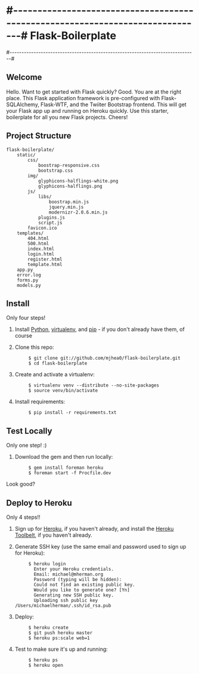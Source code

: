 #------------------------------------------------------------------------------#
Flask-Boilerplate
=================
#------------------------------------------------------------------------------#

Welcome
-------
Hello. Want to get started with Flask quickly? Good. You are at the right place. This Flask application framework is pre-configured with Flask-SQLAlchemy, Flask-WTF, and the Twiiter Bootstrap frontend. This will get your Flask app up and running on Heroku quickly. Use this starter, boilerplate for all you new Flask projects. Cheers!

Project Structure
--------

    flask-boilerplate/
        static/
            css/
                boostrap-responsive.css
                bootstrap.css
            img/
                glyphicons-halflings-white.png
                glyphicons-halflings.png
            js/
                libs/
                    boostrap.min.js
                    jquery.min.js
                    modernizr-2.0.6.min.js
                plugins.js
                script.js
            favicon.ico
        templates/
            404.html
            500.html
            index.html
            login.html
            register.html
            template.html           
        app.py
        error.log
        forms.py
        models.py

Install
------

Only four steps!

1. Install [Python](http://install.python-guide.org/), [virtualenv](http://install.python-guide.org/), and [pip](http://install.python-guide.org/) - if you don't already have them, of course
1. Clone this repo: 

            $ git clone git://github.com/mjhea0/flask-boilerplate.git
            $ cd flask-boilerplate

1. Create and activate a virtualenv:
        
            $ virtualenv venv --distribute --no-site-packages
            $ source venv/bin/activate
        
1. Install requirements:
        
            $ pip install -r requirements.txt

Test Locally
-----------

Only one step! :)

1. Download the gem and then run locally:

            $ gem install foreman heroku
            $ foreman start -f Procfile.dev

Look good?

Deploy to Heroku
----------------

Only 4 steps!!

1. Sign up for [Heroku](https://api.heroku.com/signup), if you haven't already, and install the [Heroku Toolbelt](https://toolbelt.heroku.com/), if you haven't already.
1. Generate SSH key (use the same email and password used to sign up for Heroku):

            $ heroku login
              Enter your Heroku credentials.
              Email: michael@mherman.org
              Password (typing will be hidden): 
              Could not find an existing public key.
              Would you like to generate one? [Yn]
              Generating new SSH public key.
              Uploading ssh public key /Users/michaelherman/.ssh/id_rsa.pub

1. Deploy:

            $ heroku create
            $ git push heroku master
            $ heroku ps:scale web=1

1. Test to make sure it's up and running:

            $ heroku ps
            $ heroku open
        

